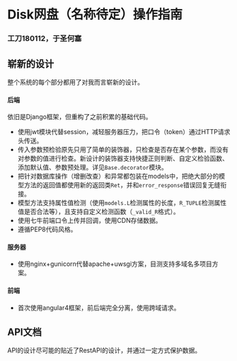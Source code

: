 # Disk网盘（名称待定）操作指南

### 工刀180112，于圣何塞

## 崭新的设计
整个系统的每个部分都用了对我而言崭新的设计。
#### 后端
依旧是Django框架，但重构了之前积累的基础代码。

- 使用jwt模块代替session，减轻服务器压力，把口令（token）通过HTTP请求头传送。
- 传入参数预检验原先只用了简单的装饰器，只检查是否存在某个参数，而没有对参数的值进行检查。新设计的装饰器支持快捷正则判断、自定义检验函数、添加默认值、参数预处理。详见`Base.decorator`模块。
- 把针对数据库操作（增删改查）和异常都包装在models中，把绝大部分的模型方法的返回值都使用新的返回类`Ret`，并和`error_response`错误回复无缝衔接。
- 模型方法支持属性值检测（使用`models.L`检测属性的长度，`R_TUPLE`检测属性值是否合法等），且支持自定义检测函数（`_valid_R`格式）。
- 使用七牛前端口令上传并回调，使用CDN存储数据。
- 遵循PEP8代码风格。

#### 服务器
- 使用nginx+gunicorn代替apache+uwsgi方案，目测支持多域名多项目方案。

#### 前端
- 首次使用angular4框架，前后端完全分离，使用跨域请求。


## API文档
API的设计尽可能的贴近了RestAPI的设计，并通过一定方式保护数据。
